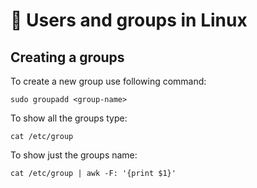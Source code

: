 # :two_women_holding_hands: Users and groups in Linux

## Creating a groups

To create a new group use following command:
```
sudo groupadd <group-name>
```

To show all the groups type:
```
cat /etc/group
```
To show just the groups name:
```
cat /etc/group | awk -F: '{print $1}'
```
